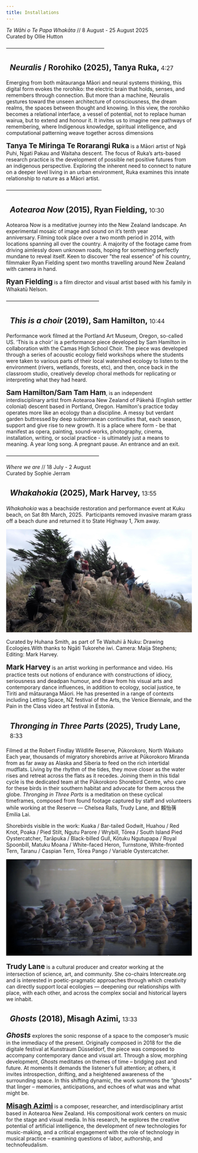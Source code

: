 ```yaml
---
title: Installations
---
```


_Te Wāhi o Te Papa Whakāta_ // 8 August - 25 August 2025<br/>
Curated by Ollie Hutton


––––––––––––––––––––––––––––––––––––––
## _Neuralis_ / Rorohiko (2025), Tanya Ruka, <span>4:27</span>
Emerging from both mātauranga Māori and neural systems thinking, this digital form evokes the rorohiko: the electric brain that holds, senses, and remembers through connection. But more than a machine, Neuralis gestures toward the unseen architecture of consciousness, the dream realms, the spaces between thought and knowing. In this view, the rorohiko becomes a relational interface, a vessel of potential, not to replace human wairua, but to extend and honour it. It invites us to imagine new pathways of remembering, where Indigenous knowledge, spiritual intelligence, and computational patterning weave together across dimensions

**Tanya Te Miringa Te Rorarangi Ruka** is a Māori artist of Ngā Puhi, Ngati Pakau and Waitaha descent. The focus of Ruka’s arts-based research practice is the development of possible net positive futures from an indigenous perspective. Exploring the inherent need to connect to nature on a deeper level living in an urban environment, Ruka examines this innate relationship to nature as a Māori artist.

–––––––––––––––––––––––––––––––––––––
## _Aotearoa Now_ (2015), Ryan Fielding, <span>10:30</span> 
Aotearoa Now is a meditative journey into the New Zealand landscape. An experimental mosaic of image and sound on it’s tenth year anniversary. Filming took place over a two month period in 2014, with locations spanning all over the country. A majority of the footage came from driving aimlessly down unknown roads, hoping for something perfectly mundane to reveal itself. Keen to discover "the real essence" of his country, filmmaker Ryan Fielding spent two months travelling around New Zealand with camera in hand.

**Ryan Fielding** is a film director and visual artist based with his family in Whakatū Nelson. 

––––––––––––––––––––––––––––––––––––
## _This is a choir_ (2019), Sam Hamilton, <span>10:44</span>
Performance work filmed at the Portland Art Museum, Oregon, so-called US.
‘This is a choir’ is a performance piece developed by Sam Hamilton in collaboration with the Camas High School Choir. The piece was developed through a series of acoustic ecology field workshops where the students were taken to various parts of their local watershed ecology to listen to the environment (rivers, wetlands, forests, etc), and then, once back in the classroom studio, creatively develop choral methods for replicating or interpreting what they had heard.

**Sam Hamilton/Sam Tam Ham**, is an independent interdisciplinary artist from Aotearoa New Zealand of Pākehā (English settler colonial) descent based in Portland, Oregon. 
Hamilton's practice today operates more like an ecology than a discipline. A messy but verdant garden buttressed by deep subterranean continuities that, each season, support and give rise to new growth. It is a place where form - be that manifest as opera, painting, sound-works, photography, cinema, installation, writing, or social practice - is ultimately just a means to meaning. A year long song. A pregnant pause. An entrance and an exit.

––––––––––––––––––––––––––––––––––––

_Where we are_ // 18 July - 2 August<br/>
Curated by Sophie Jerram 

## _Whakahokia_ (2025), Mark Harvey, <span>13:55</span>

_Whakahokia_ was a beachside restoration and performance event at Kuku beach, on
Sat 8th March, 2025.  Participants removed invasive maram grass off a beach
dune and returned it to State Highway 1, 7km away.

![](maram_grass.jpeg)

Curated by Huhana Smith, as part of Te Waituhi ā Nuku: Drawing Ecologies.With
thanks to Ngāti Tukorehe iwi. Camera: Maija Stephens; Editing: Mark Harvey.

**Mark Harvey** is an artist working in performance and video. His practice
tests out notions of endurance with constructions of idiocy, seriousness and
deadpan humour, and draw from his visual arts and contemporary dance
influences, in addition to ecology, social justice, te Tiriti and mātauranga
Māori. He has presented in a range of contexts including Letting Space, NZ
festival of the Arts, the Venice Biennale, and the Pain in the Class video art
festival in Estonia.
 

## _Thronging in Three Parts_ (2025), Trudy Lane, <span>8:33</span>

Filmed at the Robert Findlay Wildlife Reserve, Pūkorokoro, North Waikato Each
year, thousands of migratory shorebirds arrive at Pūkorokoro Miranda from as
far away as Alaska and Siberia to feed on the rich intertidal mudflats. Living
by the rhythm of the tides, they move closer as the water rises and retreat
across the flats as it recedes. Joining them in this tidal cycle is the
dedicated team at the Pūkorokoro Shorebird Centre, who care for these birds in
their southern habitat and advocate for them across the globe. _Thronging in
Three Parts_ is a meditation on these cyclical timeframes, composed from found
footage captured by staff and volunteers while working at the Reserve — Chelsea
Ralls, Trudy Lane, and 賴怡蒨 Emilia Lai.

Shorebirds visible in the work: Kuaka / Bar-tailed Godwit, Huahou / Red Knot,
Poaka / Pied Stilt, Ngutu Parore / Wrybill, Tōrea / South Island Pied
Oystercatcher, Tarāpuka / Black-billed Gull, Kōtuku Ngutupapa / Royal
Spoonbill, Matuku Moana / White-faced Heron, Turnstone, White-fronted Tern,
Taranu / Caspian Tern, Tōrea Pango / Variable Oystercatcher.

![](birds.jpeg)

**Trudy Lane** is a cultural producer and creator working at the intersection of
science, art, and community. She co-chairs Intercreate.org and is interested in
poetic-pragmatic approaches through which creativity can directly support local
ecologies — deepening our relationships with place, with each other, and across
the complex social and historical layers we inhabit.
 


## _Ghosts_ (2018), Misagh Azimi, <span>13:33</span>

**_Ghosts_** explores the sonic response of a space to the composer’s music in the
immediacy of the present. Originally composed in 2018 for the die digitale
festival at Kunstraum Düsseldorf, the piece was composed to accompany
contemporary dance and visual art. Through a slow, morphing development, _Ghosts_
meditates on themes of time – bridging past and future. At moments it demands
the listener’s full attention; at others, it invites introspection, drifting,
and a heightened awareness of the surrounding space. In this shifting dynamic,
the work summons the “ghosts” that linger – memories, anticipations, and echoes
of what was and what might be.

[**Misagh Azimi**](/collaborators/misagh) is a composer, researcher, and interdisciplinary artist based in
Aotearoa New Zealand. His compositional work centers on music for the stage and
visual media. In his research, he explores the creative potential of artificial
intelligence, the development of new technologies for music-making, and a
critical engagement with the role of technology in musical practice – examining
questions of labor, authorship, and technofeudalism. 



<style>

header :not(h1) {
  display: none;
}

h2 {
  background: var(--critical-cream);
  color: var(--critical-green);

  padding-top: 3px;
  padding-left: 10px;
  padding-bottom: 3px;
}

h2 span {
  font-size: 1rem;
  font-weight: 400;
}

p strong {
  font-size: 1.2rem;
}

img {
  border-radius: 0;
}
</style>

